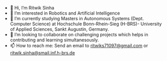 - 👋 Hi, I’m Ritwik Sinha
- 👀 I’m interested in Robotics and Artificial Intelligence
- 🌱 I’m currently studying Masters in Autonomous Systems (Dept. Computer Science) at Hochschule Bonn-Rhein-Sieg (H-BRS)- University of Applied Sciences, 
     Sankt Augustin, Germany.
- 💞️ I’m looking to collaborate on challenging projects which helps in contributing and learning simultanesously. 
- 📫 How to reach me: Send an email to ritwiks71097@gmail.com or ritwik.sinha@smail.inf.h-brs.de

<!---
RitwikC07/RitwikC07 is a ✨ special ✨ repository because its `README.md` (this file) appears on your GitHub profile.
You can click the Preview link to take a look at your changes.
--->
